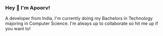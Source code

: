 ### Hey 👋 I'm Apoorv!

A developer from India, I'm currently doing my Bachelors in Technology majoring in Computer Science. I'm always up to collaborate so hit me up if you want to!

<!--
**apoorvsharma03/apoorvsharma03** is a ✨ _special_ ✨ repository because its `README.md` (this file) appears on your GitHub profile.

Here are some ideas to get you started:

- 🔭 I’m currently working on ...
- 🌱 I’m currently learning ...
- 👯 I’m looking to collaborate on ...
- 🤔 I’m looking for help with ...
- 💬 Ask me about ...
- 📫 How to reach me: ...
- 😄 Pronouns: ...
- ⚡ Fun fact: ...
-->
